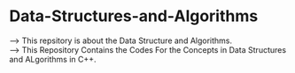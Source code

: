 # Data-Structures-and-Algorithms
--> This repsitory is about the Data Structure and Algorithms.<br>
--> This Repository Contains the Codes For the Concepts in Data Structures and ALgorithms in C++.

